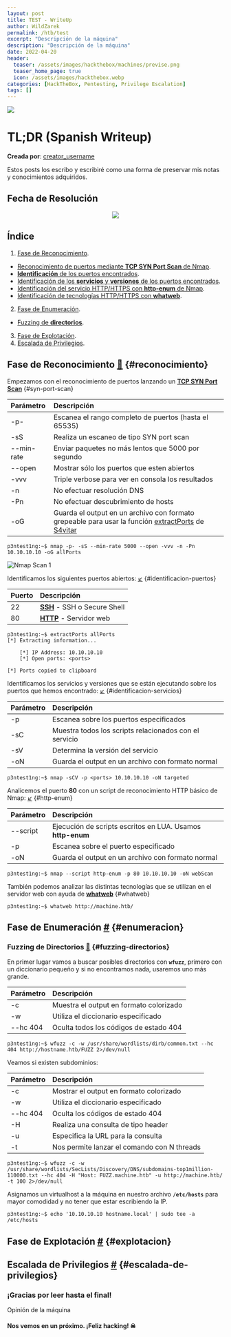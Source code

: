 ```yaml
---
layout: post
title: TEST - WriteUp
author: WildZarek
permalink: /htb/test
excerpt: "Descripción de la máquina"
description: "Descripción de la máquina"
date: 2022-04-20
header:
  teaser: /assets/images/hackthebox/machines/previse.png
  teaser_home_page: true
  icon: /assets/images/hackthebox.webp
categories: [HackTheBox, Pentesting, Privilege Escalation]
tags: []
---
```


<img class="machine-info" src="/assets/images/hackthebox/machines/previse.png" />

# TL;DR (Spanish Writeup)

**Creada por**: [creator_username](https://www.hackthebox.eu/profile/user_id)

Estos posts los escribo y escribiré como una forma de preservar mis notas y conocimientos adquiridos.

## Fecha de Resolución

<p align="center">
  <a href="https://www.hackthebox.com/achievement/machine/18979/373">
    <img class="pwned-date" src="/assets/images/hackthebox/machines/previse/pwned_date.png">
  </a>
</p>

## Índice

1. [Fase de Reconocimiento](#reconocimiento).
  * [Reconocimiento de puertos mediante **TCP SYN Port Scan** de Nmap](#syn-port-scan).
  * [**Identificación** de los puertos encontrados](#identificacion-puertos).
  * [Identificación de los **servicios** y **versiones** de los puertos encontrados](#identificacion-servicios).
  * [Identificación del servicio HTTP/HTTPS con **http-enum** de Nmap](#http-enum).
  * [Identificación de tecnologías HTTP/HTTPS con **whatweb**](#whatweb).
2. [Fase de Enumeración](#enumeracion).
  * [Fuzzing de **directorios**](#fuzzing-directorios).
3. [Fase de Explotación](#explotacion).
4. [Escalada de Privilegios](#escalada-de-privilegios).

## Fase de Reconocimiento [📌](#reconocimiento) {#reconocimiento}

Empezamos con el reconocimiento de puertos lanzando un [**TCP SYN Port Scan**](#syn-port-scan) {#syn-port-scan}

| Parámetro  | Descripción |
| :--------- | :---------- |
| -p-        | Escanea el rango completo de puertos (hasta el 65535) |
| -sS        | Realiza un escaneo de tipo SYN port scan              |
| --min-rate | Enviar paquetes no más lentos que 5000 por segundo    |
| --open     | Mostrar sólo los puertos que esten abiertos           |
| -vvv       | Triple verbose para ver en consola los resultados     |
| -n         | No efectuar resolución DNS                            |
| -Pn        | No efectuar descubrimiento de hosts                   |
| -oG        | Guarda el output en un archivo con formato grepeable para usar la función [extractPorts](https://pastebin.com/tYpwpauW) de [S4vitar](https://s4vitar.github.io/)

```console
p3ntest1ng:~$ nmap -p- -sS --min-rate 5000 --open -vvv -n -Pn 10.10.10.10 -oG allPorts
```

![Nmap Scan 1](/assets/images/hackthebox/machines/previse/nmap1.png)

Identificamos los siguientes puertos abiertos: [↙️](#identificacion-puertos) {#identificacion-puertos}

| Puerto | Descripción |
| :----- | :---------- |
| 22     | **[SSH](https://es.wikipedia.org/wiki/Secure_Shell)** - SSH o Secure Shell |
| 80     | **[HTTP](https://es.wikipedia.org/wiki/Servidor_web)** - Servidor web |

```console
p3ntest1ng:~$ extractPorts allPorts 
[*] Extracting information...

    [*] IP Address: 10.10.10.10
    [*] Open ports: <ports>

[*] Ports copied to clipboard
```

Identificamos los servicios y versiones que se están ejecutando sobre los puertos que hemos encontrado: [↙️](#identificacion-servicios) {#identificacion-servicios}

| Parámetro | Descripción |
| :-------- | :---------- |
| -p        | Escanea sobre los puertos especificados                |
| -sC       | Muestra todos los scripts relacionados con el servicio |
| -sV       | Determina la versión del servicio                      |
| -oN       | Guarda el output en un archivo con formato normal      |

```console
p3ntest1ng:~$ nmap -sCV -p <ports> 10.10.10.10 -oN targeted
```

Analicemos el puerto **80** con un script de reconocimiento HTTP básico de Nmap: [↙️](#http-enum) {#http-enum}

| Parámetro | Descripción |
| :-------- | :---------- |
| --script  | Ejecución de scripts escritos en LUA. Usamos **http-enum** |
| -p        | Escanea sobre el puerto especificado |
| -oN       | Guarda el output en un archivo con formato normal |

```console
p3ntest1ng:~$ nmap --script http-enum -p 80 10.10.10.10 -oN webScan
```

También podemos analizar las distintas tecnologías que se utilizan en el servidor web con ayuda de [**whatweb**](#whatweb) {#whatweb}

```console
p3ntest1ng:~$ whatweb http://machine.htb/
```

## Fase de Enumeración [#](#enumeracion) {#enumeracion}

### Fuzzing de Directorios [📌](#fuzzing-directorios) {#fuzzing-directorios}

En primer lugar vamos a buscar posibles directorios con **`wfuzz`**, primero con un diccionario pequeño y si no encontramos nada, usaremos uno más grande.

| Parámetro | Descripción |
| :-------- | :---------- |
| -c        | Muestra el output en formato colorizado |
| -w        | Utiliza el diccionario especificado |
| --hc 404  | Oculta todos los códigos de estado 404 |

```console
p3ntest1ng:~$ wfuzz -c -w /usr/share/wordlists/dirb/common.txt --hc 404 http://hostname.htb/FUZZ 2>/dev/null
```

Veamos si existen subdominios:

| Parámetro | Descripción |
| :-------- | :---------- |
| -c        | Mostrar el output en formato colorizado |
| -w        | Utiliza el diccionario especificado |
| --hc 404  | Oculta los códigos de estado 404 |
| -H        | Realiza una consulta de tipo header |
| -u        | Especifica la URL para la consulta |
| -t        | Nos permite lanzar el comando con N threads |

```console
p3ntest1ng:~$ wfuzz -c -w /usr/share/wordlists/SecLists/Discovery/DNS/subdomains-top1million-110000.txt --hc 404 -H "Host: FUZZ.machine.htb" -u http://machine.htb/ -t 100 2>/dev/null
```

Asignamos un virtualhost a la máquina en nuestro archivo **`/etc/hosts`** para mayor comodidad y no tener que estar escribiendo la IP.

```console
p3ntest1ng:~$ echo '10.10.10.10 hostname.local' | sudo tee -a /etc/hosts
```

## Fase de Explotación [#](#explotacion) {#explotacion}



## Escalada de Privilegios [#](#escalada-de-privilegios) {#escalada-de-privilegios}



### ¡Gracias por leer hasta el final!

Opinión de la máquina

#### Nos vemos en un próximo. ¡Feliz hacking! ☠